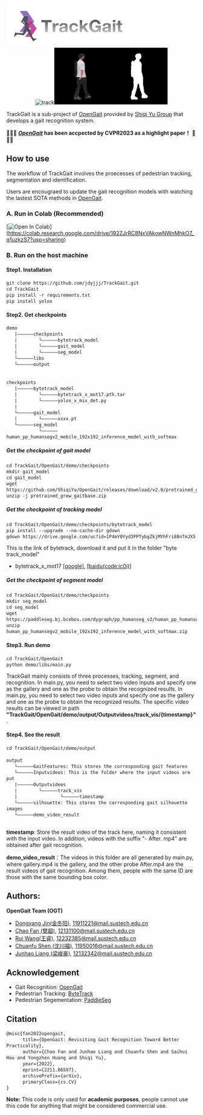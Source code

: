 <img src="./assets/logo.png" width = "330" height = "110" alt="logo" />

<div align="center"><img src="./assets/track.gif" width = "150" height = "150" alt="track" /><img src="./assets/seg.gif" width = "150" height = "150" alt="seg" /><img src="./assets/sil.gif" width = "150" height = "150" alt="sil" /></div>

TrackGait is a sub-project of [OpenGait](https://github.com/ShiqiYu/OpenGait) provided by [Shiqi Yu Group](https://faculty.sustech.edu.cn/yusq/) that develops a gait recognition system.

🎉🎉🎉 **[*OpenGait*](https://arxiv.org/pdf/2211.06597.pdf) has been accpected by CVPR2023 as a highlight paper！** 🎉🎉🎉

## How to use
The workflow of TrackGait involves the proecesses of pedestrian tracking, segmentation and identification.

Users are encougraed to update the gait recognition models with watching the lastest SOTA methods in [OpenGait](https://github.com/ShiqiYu/OpenGait).

### A. Run in Colab (Recommended)

[![Open In Colab](https://colab.research.google.com/assets/colab-badge.svg)]
(https://colab.research.google.com/drive/192ZJrRC8NxVAkowNWnMhkO7_q1uzkzS7?usp=sharing)

### B. Run on the host machine

#### Step1. Installation
```
git clone https://github.com/jdyjjj/TrackGait.git
cd TrackGait
pip install -r requirements.txt
pip install yolox
```
#### Step2. Get checkpoints
```
demo
   |——————checkpoints
   |        └——————bytetrack_model
   |        └——————gait_model
   |        └——————seg_model
   └——————libs
   └——————output


checkpoints
   |——————bytetrack_model
   |        └——————bytetrack_x_mot17.pth.tar
   |        └——————yolox_x_mix_det.py
   |
   └——————gait_model
   |        └——————xxxx.pt
   └——————seg_model
            └——————human_pp_humansegv2_mobile_192x192_inference_model_with_softmax
```

##### Get the checkpoint of gait model

```
cd TrackGait/OpenGait/demo/checkpoints
mkdir gait_model
cd gait_model
wget https://github.com/ShiqiYu/OpenGait/releases/download/v2.0/pretrained_grew_gaitbase.zip
unzip -j pretrained_grew_gaitbase.zip

```

##### Get the checkpoint of tracking model
```
cd TrackGait/OpenGait/demo/checkpoints/bytetrack_model
pip install --upgrade --no-cache-dir gdown
gdown https://drive.google.com/uc?id=1P4mY0Yyd3PPTybgZkjMYhFri88nTmJX5
```

This is the link of bytetrack, download it and put it in the folder "byte track_model"

- bytetrack_x_mot17 [[google]](https://drive.google.com/file/d/1P4mY0Yyd3PPTybgZkjMYhFri88nTmJX5/view?usp=sharing), [[baidu(code:ic0i)]](https://pan.baidu.com/s/1OJKrcQa_JP9zofC6ZtGBpw)

##### Get the checkpoint of segment model
```
cd TrackGait/OpenGait/demo/checkpoints
mkdir seg_model
cd seg_model
wget https://paddleseg.bj.bcebos.com/dygraph/pp_humanseg_v2/human_pp_humansegv2_mobile_192x192_inference_model_with_softmax.zip
unzip human_pp_humansegv2_mobile_192x192_inference_model_with_softmax.zip
```

#### Step3. Run demo
```
cd TrackGait/OpenGait
python demo/libs/main.py
```

TrackGait mainly consists of three processes, tracking, segment, and recognition. In main.py, you need to select two video inputs and specify one as the gallery and one as the probe to obtain the recognized results. In main.py, you need to select two video inputs and specify one as the gallery and one as the probe to obtain the recognized results. The specific video results can be viewed in path **"TrackGait/OpenGait/demo/output/Outputvideos/track_vis/{timestamp}"**.

#### Step4. See the result

```
cd TrackGait/OpenGait/demo/output

output
   └——————GaitFeatures: This stores the corresponding gait features
   └——————Inputvideos: This is the folder where the input videos are put
   |——————Outputvideos
   |        └——————track_vis
   |                └——————timestamp
   └——————silhouette: This stores the corresponding gait silhouette images
   └——————demo_video_result
   
```

**timestamp**: Store the result video of the track here, naming it consistent with the input video. In addition, videos with the suffix "- After. mp4" are obtained after gait recognition.

**demo_video_result**：The videos in this folder are all generated by main.py, where gallery.mp4 is the gallery, and the other probe After.mp4 are the result videos of gait recognition. Among them, people with the same ID are those with the same bounding box color.

## Authors:

**OpenGait Team (OGT)**

- [Dongyang Jin(金冬阳)](https://faculty.sustech.edu.cn/?p=176498&tagid=yusq&cat=2&iscss=1&snapid=1&go=1&orderby=date), 11911221@mail.sustech.edu.cn
- [Chao Fan (樊超)](https://faculty.sustech.edu.cn/?p=128578&tagid=yusq&cat=2&iscss=1&snapid=1&orderby=date), 12131100@mail.sustech.edu.cn
- [Rui Wang(王睿)](https://faculty.sustech.edu.cn/?p=161705&tagid=yusq&cat=2&iscss=1&snapid=1&go=1&orderby=date), 12232385@mail.sustech.edu.cn
- [Chuanfu Shen (沈川福)](https://faculty.sustech.edu.cn/?p=95396&tagid=yusq&cat=2&iscss=1&snapid=1&orderby=date), 11950016@mail.sustech.edu.cn
- [Junhao Liang (梁峻豪)](https://faculty.sustech.edu.cn/?p=95401&tagid=yusq&cat=2&iscss=1&snapid=1&orderby=date), 12132342@mail.sustech.edu.cn

## Acknowledgement
- Gait Recognition: [OpenGait](https://github.com/ShiqiYu/OpenGait)
- Pedestrian Tracking: [ByteTrack](https://github.com/ifzhang/ByteTrack)
- Pedestrian Segementation: [PaddleSeg](https://github.com/PaddlePaddle/PaddleSeg)

## Citation
```
@misc{fan2022opengait,
      title={OpenGait: Revisiting Gait Recognition Toward Better Practicality}, 
      author={Chao Fan and Junhao Liang and Chuanfu Shen and Saihui Hou and Yongzhen Huang and Shiqi Yu},
      year={2022},
      eprint={2211.06597},
      archivePrefix={arXiv},
      primaryClass={cs.CV}
}
```

**Note:**
This code is only used for **academic purposes**, people cannot use this code for anything that might be considered commercial use.

